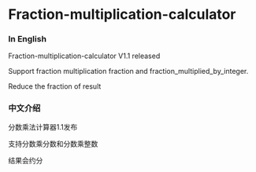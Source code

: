 # Fraction-multiplication-calculator
### In English

  Fraction-multiplication-calculator V1.1 released

  Support fraction multiplication fraction and fraction_multiplied_by_integer.

  Reduce the fraction of result

### 中文介绍

分数乘法计算器1.1发布

支持分数乘分数和分数乘整数

结果会约分
